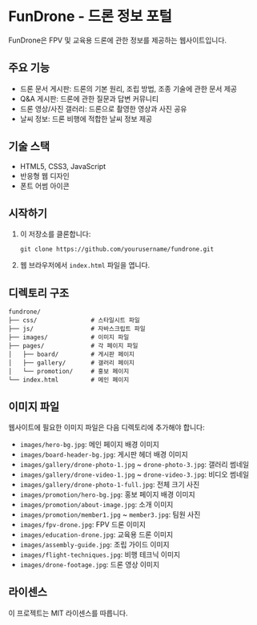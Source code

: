 # FunDrone - 드론 정보 포털

FunDrone은 FPV 및 교육용 드론에 관한 정보를 제공하는 웹사이트입니다.

## 주요 기능

- 드론 문서 게시판: 드론의 기본 원리, 조립 방법, 조종 기술에 관한 문서 제공
- Q&A 게시판: 드론에 관한 질문과 답변 커뮤니티
- 드론 영상/사진 갤러리: 드론으로 촬영한 영상과 사진 공유
- 날씨 정보: 드론 비행에 적합한 날씨 정보 제공

## 기술 스택

- HTML5, CSS3, JavaScript
- 반응형 웹 디자인
- 폰트 어썸 아이콘

## 시작하기

1. 이 저장소를 클론합니다:
   ```
   git clone https://github.com/yourusername/fundrone.git
   ```

2. 웹 브라우저에서 `index.html` 파일을 엽니다.

## 디렉토리 구조

```
fundrone/
├── css/               # 스타일시트 파일
├── js/                # 자바스크립트 파일
├── images/            # 이미지 파일
├── pages/             # 각 페이지 파일
│   ├── board/         # 게시판 페이지
│   ├── gallery/       # 갤러리 페이지
│   └── promotion/     # 홍보 페이지
└── index.html         # 메인 페이지
```

## 이미지 파일

웹사이트에 필요한 이미지 파일은 다음 디렉토리에 추가해야 합니다:

- `images/hero-bg.jpg`: 메인 페이지 배경 이미지
- `images/board-header-bg.jpg`: 게시판 헤더 배경 이미지
- `images/gallery/drone-photo-1.jpg` ~ `drone-photo-3.jpg`: 갤러리 썸네일
- `images/gallery/drone-video-1.jpg` ~ `drone-video-3.jpg`: 비디오 썸네일
- `images/gallery/drone-photo-1-full.jpg`: 전체 크기 사진
- `images/promotion/hero-bg.jpg`: 홍보 페이지 배경 이미지
- `images/promotion/about-image.jpg`: 소개 이미지
- `images/promotion/member1.jpg` ~ `member3.jpg`: 팀원 사진
- `images/fpv-drone.jpg`: FPV 드론 이미지
- `images/education-drone.jpg`: 교육용 드론 이미지
- `images/assembly-guide.jpg`: 조립 가이드 이미지
- `images/flight-techniques.jpg`: 비행 테크닉 이미지
- `images/drone-footage.jpg`: 드론 영상 이미지

## 라이센스

이 프로젝트는 MIT 라이센스를 따릅니다.
